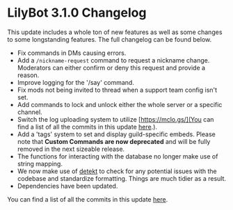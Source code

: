 # LilyBot 3.1.0 Changelog

This update includes a whole ton of new features as well as some changes to some longstanding features.
The full changelog can be found below.

* Fix commands in DMs causing errors.
* Add a `/nickname-request` command to request a nickname change.
Moderators can either confirm or deny this request and provide a reason.
* Improve logging for the '/say' command.
* Fix mods not being invited to thread when a support team config isn't set.
* Add commands to lock and unlock either the whole server or a specific channel.
* Switch the log uploading system to utilize [https://mclo.gs/](You can find a list of all the commits in this update
[here](https://github.com/IrisShaders/LilyBot/compare/v2.1.0...v3.0.0).).
* Add a 'tags' system to set and display guild-specific embeds.
Please note that **Custom Commands are now deprecated** and will be fully removed in the next sizeable release.
* The functions for interacting with the database no longer make use of string mapping.
* We now make use of [detekt](https://detekt.dev/) to check for any potential issues with the codebase and standardize formatting.
Things are much tidier as a result.
* Dependencies have been updated.

You can find a list of all the commits in this update
[here](https://github.com/IrisShaders/LilyBot/compare/v3.0.0...v3.1.0).
